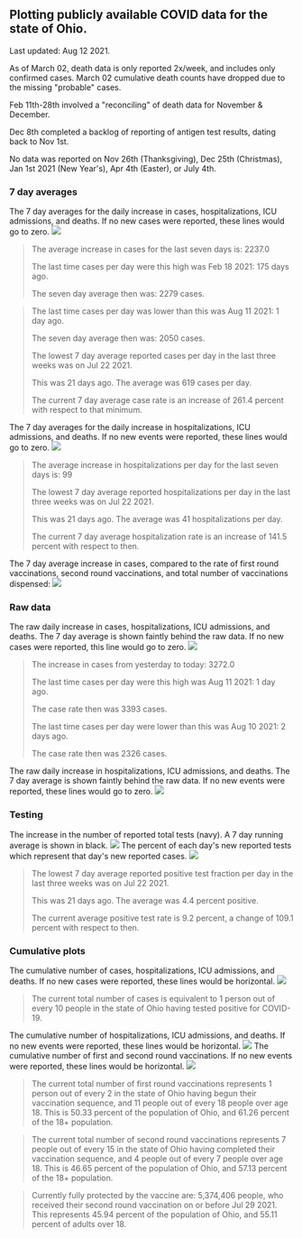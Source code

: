## Plotting publicly available COVID data for the state of Ohio. 

Last updated: Aug 12 2021. 

As of March 02, death data is only reported 2x/week, and includes only confirmed cases. March 02 cumulative death counts have dropped due to the missing "probable" cases.

Feb 11th-28th involved a "reconciling" of death data for November & December.

Dec 8th completed a backlog of reporting of antigen test results, dating back to Nov 1st.

No data was reported on Nov 26th (Thanksgiving), Dec 25th (Christmas), Jan 1st 2021 (New Year's), Apr 4th (Easter), or July 4th.
### 7 day averages
The 7 day averages for the daily increase in cases, hospitalizations, ICU admissions, and deaths. If no new cases were reported, these lines would go to zero.
![](7dayaverage_cases.png)

>The average increase in cases for the last seven days is: 2237.0
>
>The last time cases per day were this high was Feb 18 2021: 175 days ago.
>
>The seven day average then was: 2279 cases.

>
>The last time cases per day was lower than this was Aug 11 2021: 1 day ago.
>
>The seven day average then was: 2050 cases.
>
>The lowest 7 day average reported cases per day in the last three weeks was on Jul 22 2021.
>
>This was 21 days ago. The average was 619 cases per day.
>
>The current 7 day average case rate is an increase of 261.4 percent with respect to that minimum.

The 7 day averages for the daily increase in hospitalizations, ICU admissions, and deaths. If no new events were reported, these lines would go to zero.
![](7dayaverage_hospital.png)

>The average increase in hospitalizations per day for the last seven days is: 99
>
>The lowest 7 day average reported hospitalizations per day in the last three weeks was on Jul 22 2021.
>
>This was 21 days ago. The average was 41 hospitalizations per day.
>
>The current 7 day average hospitalization rate is an increase of 141.5 percent with respect to then.

The 7 day average increase in cases, compared to the rate of first round vaccinations, second round vaccinations, and total number of vaccinations dispensed:
![](DailyVaccinationsCases.png)

### Raw data
The raw daily increase in cases, hospitalizations, ICU admissions, and deaths. The 7 day average is shown faintly behind the raw data. If no new cases were reported, this line would go to zero.
![](DailyCases.png)

>The increase in cases from yesterday to today: 3272.0 
>
>The last time cases per day were this high was Aug 11 2021: 1 day ago. 
>
>The case rate then was 3393 cases.
>
>The last time cases per day were lower than this was Aug 10 2021: 2 days ago. 
>
>The case rate then was 2326 cases.

The raw daily increase in hospitalizations, ICU admissions, and deaths. The 7 day average is shown faintly behind the raw data. If no new events were reported, these lines would go to zero.
![](DailyHospitalizations.png)

### Testing

The increase in the number of reported total tests (navy). A 7 day running average is shown in black.
![](DailyTests.png)
The percent of each day's new reported tests which represent that day's new reported cases.
![](percentpositive_tests.png)

>The lowest 7 day average reported positive test fraction per day in the last three weeks was on Jul 22 2021.
>
>This was 21 days ago. The average was 4.4 percent positive. 
>
>The current average positive test rate is 9.2 percent, a change of 109.1 percent with respect to then. 

### Cumulative plots
The cumulative number of cases, hospitalizations, ICU admissions, and deaths. If no new cases were reported, these lines would be horizontal.
![](Cases.png)

>The current total number of cases is equivalent to 1 person out of every 10 people in the state of Ohio having tested positive for COVID-19.

The cumulative number of hospitalizations, ICU admissions, and deaths. If no new events were reported, these lines would be horizontal.
![](Hospitalizations.png)
The cumulative number of first and second round vaccinations. If no new events were reported, these lines would be horizontal.
![](Vaccinations.png)

>The current total number of first round vaccinations represents 1 person out of every 2 in the state of Ohio having begun their vaccination sequence,  and 11 people out of every 18 people over age 18.
 >This is 50.33 percent of the population of Ohio, and 61.26 percent of the 18+ population.

>The current total number of second round vaccinations represents 7 people out of every 15 in the state of Ohio having completed their vaccination sequence, and 4 people out of every 7 people over age 18. 
>This is 46.65 percent of the population of Ohio, and 57.13 percent of the 18+ population.

>Currently fully protected by the vaccine are: 5,374,406 people, who received their second round vaccination on or before Jul 29 2021.
>This represents 45.94 percent of the population of Ohio, and 55.11 percent of adults over 18.

